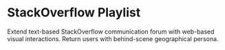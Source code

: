 StackOverflow Playlist
=====================
Extend text-based StackOverflow communication forum with web-based visual interactions. Return users with behind-scene geographical persona.
